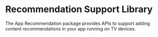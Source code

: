 Recommendation Support Library
==============================

The App Recommendation package provides APIs to support adding content recommendations in your app running on TV devices.
